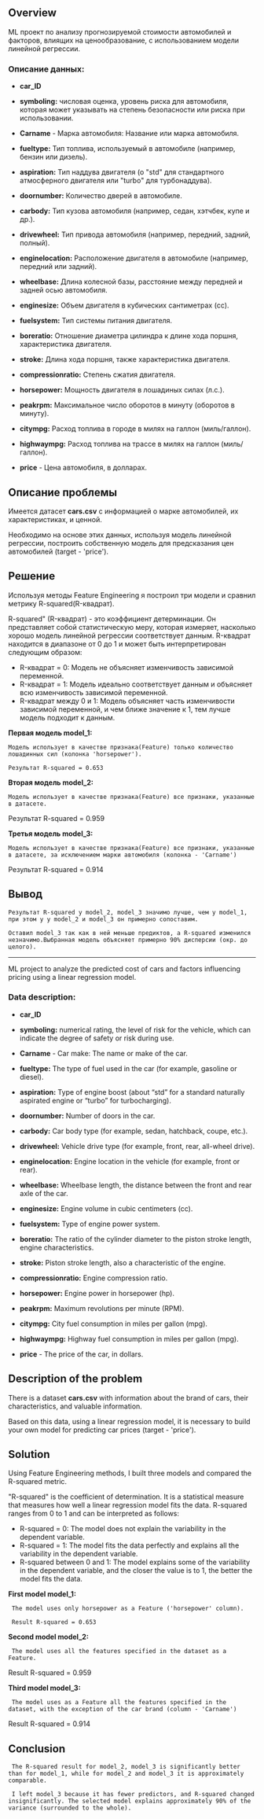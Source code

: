 ## Overview

ML проект по анализу прогнозируемой стоимости автомобилей и факторов, влиящих на ценообразование, с использованием модели линейной регрессии.

### Описание данных: 
- **car_ID**
- **symboling:** числовая оценка, уровень риска для автомобиля, которая может указывать на степень безопасности или риска при использовании.

- **Carname** - Марка автомобиля: Название или марка автомобиля.

- **fueltype:** Тип топлива, используемый в автомобиле (например, бензин или дизель).

- **aspiration:** Тип наддува двигателя (о "std" для стандартного атмосферного двигателя или "turbo" для турбонаддува).

- **doornumber:** Количество дверей в автомобиле.

- **carbody:** Тип кузова автомобиля (например, седан, хэтчбек, купе и др.).

- **drivewheel:** Тип привода автомобиля (например, передний, задний, полный).

- **enginelocation:** Расположение двигателя в автомобиле (например, передний или задний).

- **wheelbase:** Длина колесной базы, расстояние между передней и задней осью автомобиля.

- **enginesize:** Объем двигателя в кубических сантиметрах (cc).

- **fuelsystem:** Тип системы питания двигателя.

- **boreratio:** Отношение диаметра цилиндра к длине хода поршня, характеристика двигателя.

- **stroke:** Длина хода поршня, также характеристика двигателя.

- **compressionratio:** Степень сжатия двигателя.

- **horsepower:** Мощность двигателя в лошадиных силах (л.с.).

- **peakrpm:** Максимальное число оборотов в минуту (оборотов в минуту).

- **citympg:** Расход топлива в городе в милях на галлон (миль/галлон).

- **highwaympg:** Расход топлива на трассе в милях на галлон (миль/галлон).

- **price** - Цена автомобиля, в долларах.


## Описание проблемы 
Имеется датасет **cars.csv** с информацией о марке автомобилей, их характеристиках, и ценной. 

Необходимо на основе этих данных, используя модель линейной регрессии, построить собственную модель для предсказания цен автомобилей (target - 'price'). 


## Решение 
Используя методы Feature Engineering я построил три модели и сравнил метрику R-squared(R-квадрат).

R-squared" (R-квадрат) - это коэффициент детерминации. Он представляет собой статистическую меру, которая измеряет, насколько хорошо модель линейной регрессии соответствует данным. R-квадрат находится в диапазоне от 0 до 1 и может быть интерпретирован следующим образом:

- R-квадрат = 0: Модель не объясняет изменчивость зависимой переменной.
- R-квадрат = 1: Модель идеально соответствует данным и объясняет всю изменчивость зависимой переменной.
- R-квадрат между 0 и 1: Модель объясняет часть изменчивости зависимой переменной, и чем ближе значение к 1, тем лучше модель подходит к данным.


**Первая модель model_1:**
  
    Модель использует в качестве признака(Feature) только количество лошадинных сил (колонка 'horsepower'). 

    Результат R-squared = 0.653

**Вторая модель model_2:**
    
    Модель использует в качестве признака(Feature) все признаки, указанные в датасете. 

Результат R-squared = 0.959

**Третья модель model_3:**
    
    Модель использует в качестве признака(Feature) все признаки, указанные в датасете, за исключением марки автомобиля (колонка - 'Carname')

Результат R-squared = 0.914

## Вывод
    Результат R-squared у model_2, model_3 значимо лучше, чем у model_1, при этом у у model_2 и model_3 он примерно сопоставим. 

    Оставил model_3 так как в ней меньше предиктов, а R-squared изменился незначимо.Выбранная модель объясняет примерно 90% дисперсии (окр. до целого). 

--- 

ML project to analyze the predicted cost of cars and factors influencing pricing using a linear regression model.

### Data description:
- **car_ID**
- **symboling:** numerical rating, the level of risk for the vehicle, which can indicate the degree of safety or risk during use.

- **Carname** - Car make: The name or make of the car.

- **fueltype:** The type of fuel used in the car (for example, gasoline or diesel).

- **aspiration:** Type of engine boost (about “std” for a standard naturally aspirated engine or “turbo” for turbocharging).

- **doornumber:** Number of doors in the car.

- **carbody:** Car body type (for example, sedan, hatchback, coupe, etc.).

- **drivewheel:** Vehicle drive type (for example, front, rear, all-wheel drive).

- **enginelocation:** Engine location in the vehicle (for example, front or rear).

- **wheelbase:** Wheelbase length, the distance between the front and rear axle of the car.

- **enginesize:** Engine volume in cubic centimeters (cc).

- **fuelsystem:** Type of engine power system.

- **boreratio:** The ratio of the cylinder diameter to the piston stroke length, engine characteristics.

- **stroke:** Piston stroke length, also a characteristic of the engine.

- **compressionratio:** Engine compression ratio.

- **horsepower:** Engine power in horsepower (hp).

- **peakrpm:** Maximum revolutions per minute (RPM).

- **citympg:** City fuel consumption in miles per gallon (mpg).

- **highwaympg:** Highway fuel consumption in miles per gallon (mpg).

- **price** - The price of the car, in dollars.


## Description of the problem
There is a dataset **cars.csv** with information about the brand of cars, their characteristics, and valuable information.

Based on this data, using a linear regression model, it is necessary to build your own model for predicting car prices (target - 'price').


## Solution
Using Feature Engineering methods, I built three models and compared the R-squared metric.

"R-squared" is the coefficient of determination. It is a statistical measure that measures how well a linear regression model fits the data. R-squared ranges from 0 to 1 and can be interpreted as follows:

- R-squared = 0: The model does not explain the variability in the dependent variable.
- R-squared = 1: The model fits the data perfectly and explains all the variability in the dependent variable.
- R-squared between 0 and 1: The model explains some of the variability in the dependent variable, and the closer the value is to 1, the better the model fits the data.


**First model model_1:**
  
     The model uses only horsepower as a Feature ('horsepower' column).

     Result R-squared = 0.653

**Second model model_2:**
    
     The model uses all the features specified in the dataset as a Feature.

Result R-squared = 0.959

**Third model model_3:**
    
     The model uses as a Feature all the features specified in the dataset, with the exception of the car brand (column - 'Carname')

Result R-squared = 0.914

## Conclusion
     The R-squared result for model_2, model_3 is significantly better than for model_1, while for model_2 and model_3 it is approximately comparable.

     I left model_3 because it has fewer predictors, and R-squared changed insignificantly. The selected model explains approximately 90% of the variance (surrounded to the whole).


